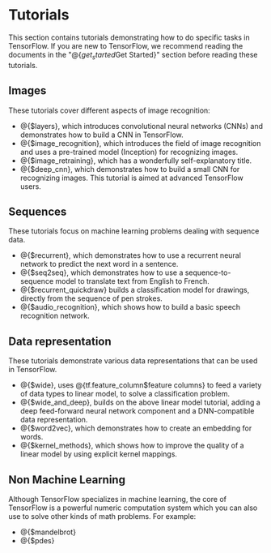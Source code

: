 # Tutorials


This section contains tutorials demonstrating how to do specific tasks
in TensorFlow.  If you are new to TensorFlow, we recommend reading the
documents in the "@{$get_started$Get Started}" section before reading
these tutorials.

## Images

These tutorials cover different aspects of image recognition:

  * @{$layers}, which introduces convolutional neural networks (CNNs) and
    demonstrates how to build a CNN in TensorFlow.
  * @{$image_recognition}, which introduces the field of image recognition and
    uses a pre-trained model (Inception) for recognizing images.
  * @{$image_retraining}, which has a wonderfully self-explanatory title.
  * @{$deep_cnn}, which demonstrates how to build a small CNN for recognizing
    images.  This tutorial is aimed at advanced TensorFlow users.


## Sequences

These tutorials focus on machine learning problems dealing with sequence data.

  * @{$recurrent}, which demonstrates how to use a
    recurrent neural network to predict the next word in a sentence.
  * @{$seq2seq}, which demonstrates how to use a
    sequence-to-sequence model to translate text from English to French.
  * @{$recurrent_quickdraw}
    builds a classification model for drawings, directly from the sequence of
    pen strokes.
  * @{$audio_recognition}, which shows how to
    build a basic speech recognition network.

## Data representation

These tutorials demonstrate various data representations that can be used in
TensorFlow.

  * @{$wide}, uses
    @{tf.feature_column$feature columns} to feed a variety of data types
    to linear model, to solve a classification problem.
  * @{$wide_and_deep}, builds on the
    above linear model tutorial, adding a deep feed-forward neural network
    component and a DNN-compatible data representation.
  * @{$word2vec}, which demonstrates how to
    create an embedding for words.
  * @{$kernel_methods},
    which shows how to improve the quality of a linear model by using explicit
    kernel mappings.

## Non Machine Learning

Although TensorFlow specializes in machine learning, the core of TensorFlow is
a powerful numeric computation system which you can also use to solve other
kinds of math problems.  For example:

  * @{$mandelbrot}
  * @{$pdes}
